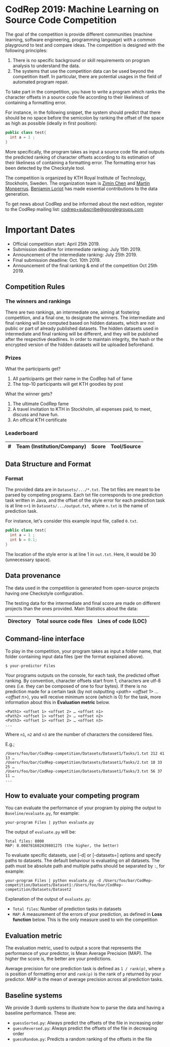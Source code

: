 # CodRep 2019: Machine Learning on Source Code Competition

The goal of the competition is provide different communities (machine learning, software engineering, programming language) with a common playground to test and compare ideas.
The competition is designed with the following principles:

1. There is no specific background or skill requirements on program analysis to understand the data.
2. The systems that use the competition data can be used beyond the competition itself. In particular, there are potential usages in the field of automated program repair.

To take part in the competition, you have to write a program which ranks the character offsets in a source code file according to their likeliness of containing a formatting error.

For instance, in the following snippet, the system should predict that there should be no space before the semicolon by ranking the offset of the space as high as possible (ideally in first position):

```java
public class test{
  int a = 1 ;
}
```

More specifically, the program takes as input a source code file and outputs the predicted ranking of character offsets according to its estimation of their likeliness of containing a formatting error. The formatting error has been detected by the Checkstyle tool.

The competition is organized by KTH Royal Institute of Technology, Stockholm, Sweden. The organization team is [Zimin Chen](https://www.kth.se/profile/zimin) and [Martin Monperrus](http://www.monperrus.net/martin/). [Benjamin Loriot](https://fr.linkedin.com/in/benjamin-loriot-54248a14a/en) has made essential contributions to the data generation.

To get news about CodRep and be informed about the next edition, register to the CodRep mailing list:
[codrep+subscribe@googlegroups.com](mailto:codrep+subscribe@googlegroups.com)

# Important Dates

* Official competition start: April 25th 2019.
* Submission deadline for intermediate ranking: July 15th 2019.
* Announcement of the intermediate ranking: July 25th 2019.
* Final submission deadline: Oct. 10th 2019.
* Announcement of the final ranking & end of the competition Oct 25th 2019.

## Competition Rules

### The winners and rankings

There are two rankings, an intermediate one, aiming at fostering competition, and a final one, to designate the winners.
The intermediate and final ranking will be computed based on hidden datasets, which are not public or part of already published datasets. The hidden datasets used in intermediate and final ranking will be different, and they will be published after the respective deadlines. In order to maintain integrity, the hash or the encrypted version of the hidden datasets will be uploaded beforehand. 

### Prizes
What the participants get?

1. All participants get their name in the CodRep hall of fame
1. The top-10 participants will get KTH goodies by post

What the winner gets?

1. The ultimate CodRep fame
1. A travel invitation to KTH in Stockholm, all expenses paid, to meet, discuss and have fun.
1. An official KTH certificate

### Leaderboard

| # | Team (Institution/Company) | Score | Tool/Source |
| --- | --- | --- | --- |


## Data Structure and Format

### Format
The provided data are in `Datasets/.../*.txt`. The txt files are meant to be parsed by competing programs. Each txt file corresponds to one prediction task written in Java, and the offset of the style error for each prediction task is at line `n+1` in `Datasets/.../output.txt`, where `n.txt` is the name of prediction task.

For instance, let's consider this example input file, called `0.txt`.
```java
public class test{
  int a = 1 ;
  int b = 0.1;
}
```
The location of the style error is at line 1 in `out.txt`. Here, it would be 30 (unnecessary space).

## Data provenance

The data used in the competition is generated from open-source projects having one Checkstyle configuration.

The testing data for the intermediate and final score are made on different projects than the ones provided.
Main Statistics about the data:

| Directory | Total source code files | Lines of code (LOC) |
| --- | --- |--- |


## Command-line interface

To play in the competition, your program takes as input a folder name, that folder containing input data files (per the format explained above).

```shell
$ your-predictor Files
```

Your programs outputs on the console, for each task, the predicted offset ranking. By convention, character offsets start from 1, characters are utf-8 ones (i.e. they can be composed of one to four bytes). If there is no prediction made for a certain task (by not outputting *\<path\> \<offset 1\> … \<offset n\>*), you will receive minimum score (which is 0) for the task, more information about this in **Evaluation metric** below.

```
<Path1> <offset 1> <offset 2> … <offset n1>
<Path2> <offset 1> <offset 2> … <offset n2>
<Path3> <offset 1> <offset 2> … <offset n3>
...
```

Where `n1`, `n2` and `n3` are the number of characters the considered files.

E.g.;
```
/Users/foo/bar/CodRep-competition/Datasets/Dataset1/Tasks/1.txt 212 41 13 …
/Users/foo/bar/CodRep-competition/Datasets/Dataset1/Tasks/2.txt 18 33 25 …
/Users/foo/bar/CodRep-competition/Datasets/Dataset1/Tasks/3.txt 56 37 11 …
...
```

## How to evaluate your competing program

You can evaluate the performance of your program by piping the output to `Baseline/evaluate.py`, for example:
```shell
your-program Files | python evaluate.py
```

The output of `evaluate.py` will be:
```
Total files: 8000
MAP: 0.008781602439801275 (the higher, the better)
```

To evaluate specific datasets, use [-d] or [-datasets=] options and specify paths to datasets. The default behaviour is evaluating on all datasets. The path must be absolute path and multiple paths should be separated by `:`, for example:
```shell
your-program Files | python evaluate.py -d /Users/foo/bar/CodRep-competition/Datasets/Dataset1:/Users/foo/bar/CodRep-competition/Datasets/Dataset2
```

Explanation of the output of `evaluate.py`:
* `Total files`: Number of prediction tasks in datasets
* `MAP`: A measurement of the errors of your prediction, as defined in **Loss function** below. This is the only measure used to win the competition

## Evaluation metric

The evaluation metric, used to output a score that represents the performance of your predictor, is Mean Average Precision (MAP). The higher the score is, the better are your predictions.

Average precision for one prediction task is defined as `1 / rank(p)`, where `p` is position of formatting error and `rank(p)` is the rank of `p` returned by your predictor. MAP is the mean of average precision across all prediction tasks.

## Baseline systems

We provide 3 dumb systems to illustrate how to parse the data and having a baseline performance. These are:
* `guessSorted.py`: Always predict the offsets of the file in increasing order
* `guessReversed.py`: Always predict the offsets of the file in decreasing order
* `guessRandom.py`: Predicts a random ranking of the offsets in the file


